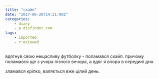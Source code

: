 ```yaml
---
title: "скайп"
date: "2017-06-20T14:21:00Z"
categories:
    - diary
    - p.disfinder.com
tags:
    - imported
    - r:eviewed
---
```


вдягнув свою нещасливу футболку - поламався скайп. причому поламався ще з учора пізного вечора, а вдяг я вчора в середині дня.

зламався кріпко, валяється вже цілий день.
